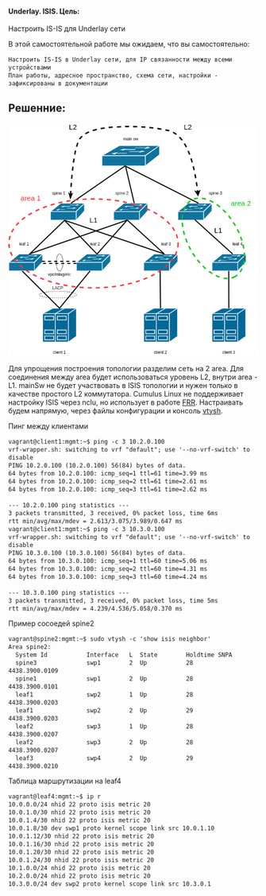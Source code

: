 #### Underlay. ISIS. Цель:

Настроить IS-IS для Underlay сети

В этой самостоятельной работе мы ожидаем, что вы самостоятельно:

    Настроить IS-IS в Underlay сети, для IP связанности между всеми устройствами
    План работы, адресное пространство, схема сети, настройки - зафиксированы в документации


## Решенние:

![Архитектура сети](https://github.com/Roman2dot0/training-otus/blob/master/ex3.%20IS-IS/isis.png)

Для упрощения построения топологии разделим сеть на 2 area. Для соединения между area будет использоваться уровень L2, внутри area - L1. mainSw не будет участвовать в ISIS топологии и нужен только в качестве простого L2 коммутатора.
Cumulus Linux не поддерживает настройку ISIS через nclu, но использует в работе [FRR](https://frrouting.org). Настраивать будем напрямую, через файлы конфигурации и консоль [vtysh](https://docs.frrouting.org/en/latest/vtysh.html).


Пинг между клиентами
```
vagrant@client1:mgmt:~$ ping -c 3 10.2.0.100
vrf-wrapper.sh: switching to vrf "default"; use '--no-vrf-switch' to disable
PING 10.2.0.100 (10.2.0.100) 56(84) bytes of data.
64 bytes from 10.2.0.100: icmp_seq=1 ttl=61 time=3.99 ms
64 bytes from 10.2.0.100: icmp_seq=2 ttl=61 time=2.61 ms
64 bytes from 10.2.0.100: icmp_seq=3 ttl=61 time=2.62 ms

--- 10.2.0.100 ping statistics ---
3 packets transmitted, 3 received, 0% packet loss, time 6ms
rtt min/avg/max/mdev = 2.613/3.075/3.989/0.647 ms
vagrant@client1:mgmt:~$ ping -c 3 10.3.0.100
vrf-wrapper.sh: switching to vrf "default"; use '--no-vrf-switch' to disable
PING 10.3.0.100 (10.3.0.100) 56(84) bytes of data.
64 bytes from 10.3.0.100: icmp_seq=1 ttl=60 time=5.06 ms
64 bytes from 10.3.0.100: icmp_seq=2 ttl=60 time=4.31 ms
64 bytes from 10.3.0.100: icmp_seq=3 ttl=60 time=4.24 ms

--- 10.3.0.100 ping statistics ---
3 packets transmitted, 3 received, 0% packet loss, time 5ms
rtt min/avg/max/mdev = 4.239/4.536/5.058/0.370 ms
```

Пример сосоедей spine2
```
vagrant@spine2:mgmt:~$ sudo vtysh -c 'show isis neighbor'
Area spine2:
  System Id           Interface   L  State        Holdtime SNPA
  spine3              swp1        2  Up           28       4438.3900.0109
  spine1              swp1        2  Up           28       4438.3900.0101
  leaf1               swp2        1  Up           28       4438.3900.0203
  leaf1               swp2        2  Up           29       4438.3900.0203
  leaf2               swp3        1  Up           28       4438.3900.0207
  leaf2               swp3        2  Up           28       4438.3900.0207
  leaf3               swp4        2  Up           29       4438.3900.0210
```

Таблица маршрутизации на leaf4
```
vagrant@leaf4:mgmt:~$ ip r
10.0.0.0/24 nhid 22 proto isis metric 20
10.0.1.0/30 nhid 22 proto isis metric 20
10.0.1.4/30 nhid 22 proto isis metric 20
10.0.1.8/30 dev swp1 proto kernel scope link src 10.0.1.10
10.0.1.12/30 nhid 22 proto isis metric 20
10.0.1.16/30 nhid 22 proto isis metric 20
10.0.1.20/30 nhid 22 proto isis metric 20
10.0.1.24/30 nhid 22 proto isis metric 20
10.1.0.0/24 nhid 22 proto isis metric 20
10.2.0.0/24 nhid 22 proto isis metric 20
10.3.0.0/24 dev swp2 proto kernel scope link src 10.3.0.1
```
